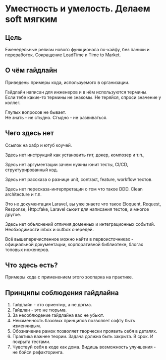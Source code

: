 # Уместность и умелость. Делаем soft мягким

## Цель

Еженедельные релизы нового функционала по-кайфу, без паники и переработок.
Сокращение LeadTime и Time to Market.

## О чём гайдлайн

Приведены примеры кода, используемого в организации.

Гайдлайн написан для инженеров и в нём используются термины.   
Если тебе какие-то термины не знакомы.
Не теряйся, спроси значение у коллег.

Глупых вопросов не бывает.  
Не знать - не стыдно. Стыдно - не развиваться.


## Чего здесь нет

Ссылок на хабр и ютуб коучей.

Здесь нет инструкций как установить гит, докер, композер и т.п.,

Здесь нет аргументации зачем нужны юнит тесты, CI/CD, структурированный код. 

Здесь нет рассказа о разнице unit, contract, feature, workflow тестов.

Здесь нет пересказа-интерпретации о том что такое DDD. Clean architecture и т.п. 

Это не документация Laravel, вы уже знаете что такое Eloquent, Request, Response, Http::fake, Laravel сьюит для написания тестов,  и многое другое. 

Здесь нет объяснений отличия доменных и интеграционных событий. Необходимости inbox и outbox очередей.

Всё вышеперечисленное можно найти в первоисточниках - официальной документации, корпоративной библиотеке, блогах топовых инженеров.

## Что здесь есть?

Примеры кода с применением этого зоопарка на практике. 
 

## Принципы соблюдения гайдлайна

1. Гайдлайн - это ориентир, а не догма.
2. Гайдлан - это не тюрьма.
3. За несоблюдение гайдлайна вас не убьют.
4. Неизменность базовых принципов позволяет софту быть изменчивым.
5. Обозначение рамок позволяет творчески проявить себя в деталях. 
6. Практика важнее теории. Задача должна быть закрыта. В срок. И покрыта тестами. 
7. Чувствуй себя в коде как дома. Видишь возможность улучшения - не бойся рефакторинга.   